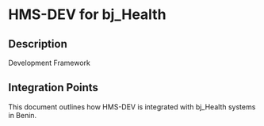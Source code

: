 # HMS-DEV for bj_Health

## Description

Development Framework

## Integration Points

This document outlines how HMS-DEV is integrated with bj_Health systems in Benin.
